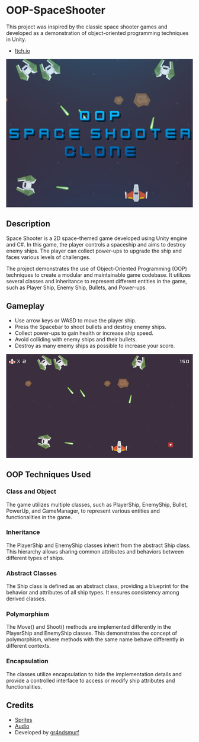 # OOP-SpaceShooter
This project was inspired by the classic space shooter games and developed as a demonstration of object-oriented programming techniques in Unity.

- [Itch.io](https://gr4ndsmurf.itch.io/oop-space-shooter-clone)

![Space Shooter](screenshot00.png)

## Description

Space Shooter is a 2D space-themed game developed using Unity engine and C#. In this game, the player controls a spaceship and aims to destroy enemy ships. The player can collect power-ups to upgrade the ship and faces various levels of challenges.

The project demonstrates the use of Object-Oriented Programming (OOP) techniques to create a modular and maintainable game codebase. It utilizes several classes and inheritance to represent different entities in the game, such as Player Ship, Enemy Ship, Bullets, and Power-ups.

## Gameplay

- Use arrow keys or WASD to move the player ship.
- Press the Spacebar to shoot bullets and destroy enemy ships.
- Collect power-ups to gain health or increase ship speed.
- Avoid colliding with enemy ships and their bullets.
- Destroy as many enemy ships as possible to increase your score.

![Space Shooter](screenshot2.png)

## OOP Techniques Used

### Class and Object

The game utilizes multiple classes, such as PlayerShip, EnemyShip, Bullet, PowerUp, and GameManager, to represent various entities and functionalities in the game.

### Inheritance

The PlayerShip and EnemyShip classes inherit from the abstract Ship class. This hierarchy allows sharing common attributes and behaviors between different types of ships.

### Abstract Classes

The Ship class is defined as an abstract class, providing a blueprint for the behavior and attributes of all ship types. It ensures consistency among derived classes.

### Polymorphism

The Move() and Shoot() methods are implemented differently in the PlayerShip and EnemyShip classes. This demonstrates the concept of polymorphism, where methods with the same name behave differently in different contexts.

### Encapsulation

The classes utilize encapsulation to hide the implementation details and provide a controlled interface to access or modify ship attributes and functionalities.

## Credits

- [Sprites](https://kenney.nl/assets/space-shooter-redux)
- [Audio](https://kenney.nl/assets/sci-fi-sounds)
- Developed by [gr4ndsmurf](https://github.com/gr4ndsmurf)

